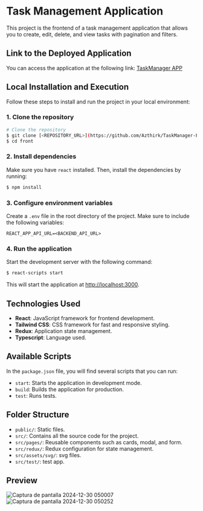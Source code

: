 # Task Management Application

This project is the frontend of a task management application that allows you to create, edit, delete, and view tasks with pagination and filters.

## Link to the Deployed Application
You can access the application at the following link: [TaskManager APP](https://task-manager-front-seven.vercel.app/)

## Local Installation and Execution

Follow these steps to install and run the project in your local environment:

### 1. Clone the repository
```bash
# Clone the repository
$ git clone [<REPOSITORY_URL>](https://github.com/Azthirk/TaskManager-Front.git)
$ cd front
```

### 2. Install dependencies
Make sure you have `react` installed. Then, install the dependencies by running:
```bash
$ npm install
```

### 3. Configure environment variables
Create a `.env` file in the root directory of the project. Make sure to include the following variables:
```
REACT_APP_API_URL=<BACKEND_API_URL>
```

### 4. Run the application
Start the development server with the following command:
```bash
$ react-scripts start
```
This will start the application at [http://localhost:3000](http://localhost:3000).

## Technologies Used
- **React**: JavaScript framework for frontend development.
- **Tailwind CSS**: CSS framework for fast and responsive styling.
- **Redux**: Application state management.
- **Typescript**: Language used.

## Available Scripts
In the `package.json` file, you will find several scripts that you can run:
- `start`: Starts the application in development mode.
- `build`: Builds the application for production.
- `test`: Runs tests.

## Folder Structure
- `public/`: Static files.
- `src/`: Contains all the source code for the project.
- `src/pages/`: Reusable components such as cards, modal, and form.
- `src/redux/`: Redux configuration for state management.
- `src/assets/svg/`: svg files.
- `src/test/`: test app.

## Preview
![Captura de pantalla 2024-12-30 050007](https://github.com/user-attachments/assets/97ac9901-1f6e-448d-8bbe-3a75c8ccfb72)
![Captura de pantalla 2024-12-30 050252](https://github.com/user-attachments/assets/3ce38a6b-6510-462b-8208-84bfb23989e2)



